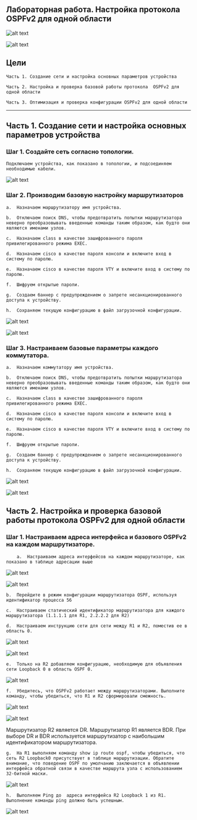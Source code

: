## Лабораторная работа. Настройка протокола OSPFv2 для одной области

![alt text](https://github.com/Eliminir/OTUSLABS/blob/Labs/LAB10/1.JPG)

![alt text](https://github.com/Eliminir/OTUSLABS/blob/Labs/LAB10/2.JPG)


## Цели

    Часть 1. Создание сети и настройка основных параметров устройства

    Часть 2. Настройка и проверка базовой работы протокола  OSPFv2 для одной области

    Часть 3. Оптимизация и проверка конфигурации OSPFv2 для одной области
____

## Часть 1. Создание сети и настройка основных параметров устройства

### Шаг 1. Создайте сеть согласно топологии.

    Подключаем устройства, как показано в топологии, и подсоединяем необходимые кабели.

![alt text](https://github.com/Eliminir/OTUSLABS/blob/Labs/LAB10/3.JPG)

### Шаг 2. Производим базовую настройку маршрутизаторов

    a.	Назначаем маршрутизатору имя устройства.

    b.	Отключаем поиск DNS, чтобы предотвратить попытки маршрутизатора неверно преобразовывать введенные команды таким образом, как будто они являются именами узлов.

    c.	Назначаем class в качестве зашифрованного пароля привилегированного режима EXEC.

    d.	Назначаем cisco в качестве пароля консоли и включите вход в систему по паролю.

    e.	Назначаем cisco в качестве пароля VTY и включите вход в систему по паролю.
  
    f.	Шифруем открытые пароли.

    g.	Создаем баннер с предупреждением о запрете несанкционированного доступа к устройству.

    h.	Сохраняем текущую конфигурацию в файл загрузочной конфигурации.

![alt text](https://github.com/Eliminir/OTUSLABS/blob/Labs/LAB10/4.JPG)

![alt text](https://github.com/Eliminir/OTUSLABS/blob/Labs/LAB10/5.JPG)


### Шаг 3. Настраиваем базовые параметры каждого коммутатора.

    a.	Назначаем коммутатору имя устройства.

    b.	Отключаем поиск DNS, чтобы предотвратить попытки маршрутизатора неверно преобразовывать введенные команды таким образом, как будто они являются именами узлов.
  
    c.	Назначаем class в качестве зашифрованного пароля привилегированного режима EXEC.
  
    d.	Назначаем cisco в качестве пароля консоли и включите вход в систему по паролю.

    e.	Назначаем cisco в качестве пароля VTY и включите вход в систему по паролю.

    f.	Шифруем открытые пароли.

    g.	Создаем баннер с предупреждением о запрете несанкционированного доступа к устройству.

    h.	Сохраняем текущую конфигурацию в файл загрузочной конфигурации.

![alt text](https://github.com/Eliminir/OTUSLABS/blob/Labs/LAB10/6.JPG)

![alt text](https://github.com/Eliminir/OTUSLABS/blob/Labs/LAB10/7.JPG)

## Часть 2. Настройка и проверка базовой работы протокола OSPFv2 для одной области


### Шаг 1. Настраиваем адреса интерфейса и базового OSPFv2 на каждом маршрутизаторе.

        a.	Настраиваем адреса интерфейсов на каждом маршрутизаторе, как показано в таблице адресации выше

![alt text](https://github.com/Eliminir/OTUSLABS/blob/Labs/LAB10/8.JPG)

![alt text](https://github.com/Eliminir/OTUSLABS/blob/Labs/LAB10/9.JPG)
        
    
    b.	Перейдите в режим конфигурации маршрутизатора OSPF, используя идентификатор процесса 56
    
    c.	Настраиваем статический идентификатор маршрутизатора для каждого маршрутизатора (1.1.1.1 для R1, 2.2.2.2 для R2)

    d.	Настраиваем инструкцию сети для сети между R1 и R2, поместив ее в область 0.

![alt text](https://github.com/Eliminir/OTUSLABS/blob/Labs/LAB10/10.JPG)

![alt text](https://github.com/Eliminir/OTUSLABS/blob/Labs/LAB10/11.JPG)


    e.	Только на R2 добавляем конфигурацию, необходимую для объявления сети Loopback 0 в область OSPF 0.

 ![alt text](https://github.com/Eliminir/OTUSLABS/blob/Labs/LAB10/12.JPG)
 
    f.	Убедитесь, что OSPFv2 работает между маршрутизаторами. Выполните команду, чтобы убедиться, что R1 и R2 сформировали смежность.

 ![alt text](https://github.com/Eliminir/OTUSLABS/blob/Labs/LAB10/13.JPG)

 ![alt text](https://github.com/Eliminir/OTUSLABS/blob/Labs/LAB10/14.JPG)
 
Mаршрутизатор R2 является DR. Mаршрутизатор R1 является BDR. При выборе DR и BDR используется маршрутизатор с наибольшим идентификатором маршрутизатора.


    g.	На R1 выполняем команду show ip route ospf, чтобы убедиться, что сеть R2 Loopback0 присутствует в таблице маршрутизации. Обратите внимание, что поведение OSPF по умолчанию заключается в объявлении интерфейса обратной связи в качестве маршрута узла с использованием 32-битной маски.

 ![alt text](https://github.com/Eliminir/OTUSLABS/blob/Labs/LAB10/15.JPG)
 
    h.	Выполняем Ping до  адреса интерфейса R2 Loopback 1 из R1. Выполнение команды ping должно быть успешным.

 ![alt text](https://github.com/Eliminir/OTUSLABS/blob/Labs/LAB10/16.JPG)
